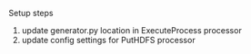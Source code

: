 Setup steps

1) update generator.py location in ExecuteProcess processor
2) update config settings for PutHDFS processor

